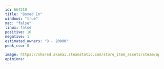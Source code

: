 ```yaml
---
id: 664210
title: "Boxed In"
windows: "true"
mac: "false"
linux: false
positive: 10
negative: 1
estimated_owners: "0 - 20000"
peak_ccu: 0

image: https://shared.akamai.steamstatic.com/store_item_assets/steam/apps/664210/header.jpg?t=1662111112
opinions:
---
```

